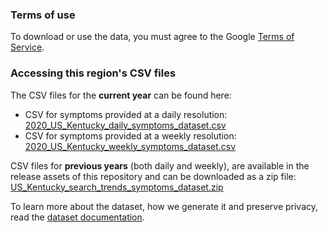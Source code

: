 ### Terms of use
To download or use the data, you must agree to the Google [Terms of Service](https://policies.google.com/terms).

### Accessing this region's CSV files
The CSV files for the **current year** can be found here:
- CSV for symptoms provided at a daily resolution: [2020_US_Kentucky_daily_symptoms_dataset.csv](2020_US_Kentucky_daily_symptoms_dataset.csv)
- CSV for symptoms provided at a weekly resolution: [2020_US_Kentucky_weekly_symptoms_dataset.csv](2020_US_Kentucky_weekly_symptoms_dataset.csv)

CSV files for **previous years** (both daily and weekly), are available in the release assets of this repository and can be downloaded as a zip file: [US_Kentucky_search_trends_symptoms_dataset.zip](https://github.com/google-research/open-covid-19-data/releases/download/v0.0.2/US_Kentucky_search_trends_symptoms_dataset.zip)

To learn more about the dataset, how we generate it and preserve privacy, read the [dataset documentation](../../../../README.md).